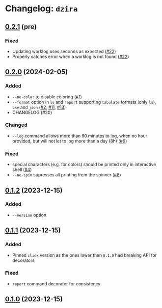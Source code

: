 # Changelog: `dzira`

## [0.2.1](https://github.com/caseneuve/dzira/releases/tag/v0.2) (pre)

### Fixed

* Updating worklog uses seconds as expected ([#22](https://github.com/caseneuve/dzira/issues/22))
* Properly catches error when a worklog is not found ([#22](https://github.com/caseneuve/dzira/issues/22))


## [0.2.0](https://github.com/caseneuve/dzira/releases/tag/v0.2) (2024-02-05)

### Added

* `--no-color` to disable coloring ([#1](https://github.com/caseneuve/dzira/issues/1)) 
* `--format` option in `ls` and `report` supporting `tabulate` formats (only
  `ls`), `csv` and `json` ([#2](https://github.com/caseneuve/dzira/issues/2),
  [#11](https://github.com/caseneuve/dzira/issues/11),
  [#13](https://github.com/caseneuve/dzira/issues/13))
* CHANGELOG (#20)

### Changed 

* `--log` command allows more than 60 minutes to log, when no hour provided, but
  will not let to log more than a day (8h)
  ([#9](https://github.com/caseneuve/dzira/issues/9))

### Fixed

* special characters (e.g. for colors) should be printed only in interactive
  shell ([#4](https://github.com/caseneuve/dzira/issues/4))
* `--no-spin` supresses all printing from the spinner
  ([#8](https://github.com/caseneuve/dzira/issues/8))


## [0.1.2](https://github.com/caseneuve/dzira/releases/tag/v0.1.2) (2023-12-15)

### Added

- `--version` option


## [0.1.1](https://github.com/caseneuve/dzira/releases/tag/v0.1.1) (2023-12-15)

### Added

- Pinned `click` version as the ones lower than `8.1.0` had breaking API for decorators

### Fixed

- `report` command decorator for consistency


## [0.1.0](https://github.com/caseneuve/dzira/releases/tag/v0.1) (2023-12-15)
